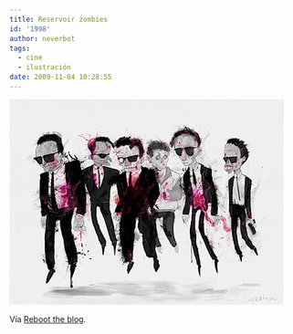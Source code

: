```yaml
---
title: Reservoir zombies
id: '1998'
author: neverbot
tags:
  - cine
  - ilustración
date: 2009-11-04 10:28:55
---
```


![200911041028.jpg](./reservoir-zombies/200911041028.jpg)  

Vía [Reboot the blog](http://blog.swas.es/post/173305163/reservoir-zombies).
